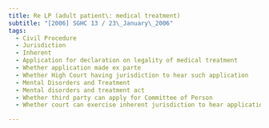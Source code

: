 ```yaml
---
title: Re LP (adult patient\: medical treatment) 
subtitle: "[2006] SGHC 13 / 23\_January\_2006"
tags:
  - Civil Procedure
  - Jurisdiction
  - Inherent
  - Application for declaration on legality of medical treatment
  - Whether application made ex parte
  - Whether High Court having jurisdiction to hear such application
  - Mental Disorders and Treatment
  - Mental disorders and treatment act
  - Whether third party can apply for Committee of Person
  - Whether court can exercise inherent jurisdiction to hear application for consent in absence of Committee of Person

---
```



